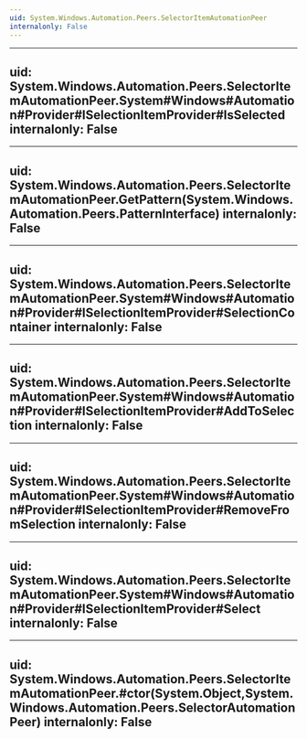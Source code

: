 ```yaml
---
uid: System.Windows.Automation.Peers.SelectorItemAutomationPeer
internalonly: False
---
```


---
uid: System.Windows.Automation.Peers.SelectorItemAutomationPeer.System#Windows#Automation#Provider#ISelectionItemProvider#IsSelected
internalonly: False
---

---
uid: System.Windows.Automation.Peers.SelectorItemAutomationPeer.GetPattern(System.Windows.Automation.Peers.PatternInterface)
internalonly: False
---

---
uid: System.Windows.Automation.Peers.SelectorItemAutomationPeer.System#Windows#Automation#Provider#ISelectionItemProvider#SelectionContainer
internalonly: False
---

---
uid: System.Windows.Automation.Peers.SelectorItemAutomationPeer.System#Windows#Automation#Provider#ISelectionItemProvider#AddToSelection
internalonly: False
---

---
uid: System.Windows.Automation.Peers.SelectorItemAutomationPeer.System#Windows#Automation#Provider#ISelectionItemProvider#RemoveFromSelection
internalonly: False
---

---
uid: System.Windows.Automation.Peers.SelectorItemAutomationPeer.System#Windows#Automation#Provider#ISelectionItemProvider#Select
internalonly: False
---

---
uid: System.Windows.Automation.Peers.SelectorItemAutomationPeer.#ctor(System.Object,System.Windows.Automation.Peers.SelectorAutomationPeer)
internalonly: False
---
